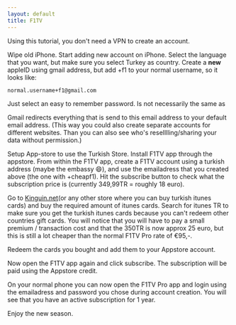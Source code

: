 ```yaml
---
layout: default
title: F1TV
---
```

Using this tutorial, you don't need a VPN to create an account.

Wipe old iPhone.
Start adding new account on iPhone.
Select the language that you want, but make sure you select Turkey as country.
Create a **new** appleID using gmail address, but add +f1 to your normal username, so it looks like:
```
normal.username+f1@gmail.com
```
Just select an easy to remember password. Is not necessarily the same as 

Gmail redirects everything that is send to this email address to your default email address.
(This way you could also create separate accounts for different websites. Than you can also see who's reselllling/sharing your data without permission.)

Setup App-store to use the Turkish Store.
Install F1TV app through the appstore.
From within the F1TV app, create a F1TV account using a turkish address (maybe the embassy 😄), and use the emailadress that you created above (the one with +cheapf1).
Hit the subscribe button to check what the subscription price is (currently 349,99TR = roughly 18 euro).

Go to [Kinguin.net](https://kinguin.net)(or any other store where you can buy turkish itunes cards) and buy the required amount of itunes cards. 
Search for itunes TR to make sure you get the turkish itunes cards because you can't redeem other countries gift cards.
You will notice that you will have to pay a small premium / transaction cost and that the 350TR is now approx 25 euro, but this is still a lot cheaper than the normal F1TV Pro rate of €95,-.

Redeem the cards you bought and add them to your Appstore account.

Now open the F1TV app again and click subscribe.
The subscription will be paid using the Appstore credit.

On your normal phone you can now open the F1TV Pro app and login using the emailadress and password you chose during account creation. You will see that you have an active subscription for 1 year.

Enjoy the new season.
